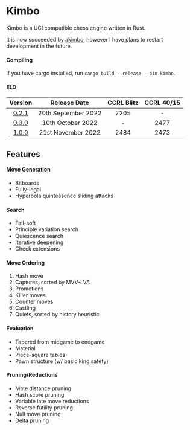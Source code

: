 # Kimbo

Kimbo is a UCI compatible chess engine written in Rust.

It is now succeeded by [akimbo](https://github.com/JacquesRW/akimbo), however I have plans to
restart development in the future.


#### Compiling
If you have cargo installed, run ```cargo build --release --bin kimbo```.

#### ELO

| Version | Release Date | CCRL Blitz | CCRL 40/15 |
| :-----: | :----------: | :--------: | :--------: |
| [0.2.1](https://github.com/JacquesRW/Kimbo/releases/tag/v0.2.1)   | 20th September 2022  | 2205 |  -   |
| [0.3.0](https://github.com/JacquesRW/Kimbo/releases/tag/v0.3.0)   | 10th October 2022    |  -   | 2477 |
| [1.0.0](https://github.com/JacquesRW/Kimbo/releases/tag/v1.0.0)   | 21st November 2022   | 2484 | 2473 |

## Features

#### Move Generation
- Bitboards
- Fully-legal
- Hyperbola quintessence sliding attacks

#### Search
- Fail-soft
- Principle variation search
- Quiescence search
- Iterative deepening
- Check extensions

#### Move Ordering
1. Hash move
2. Captures, sorted by MVV-LVA
3. Promotions
4. Killer moves
5. Counter moves
6. Castling
4. Quiets, sorted by history heuristic

#### Evaluation
- Tapered from midgame to endgame
- Material
- Piece-square tables
- Pawn structure (w/ basic king safety)

#### Pruning/Reductions
- Mate distance pruning
- Hash score pruning
- Variable late move reductions
- Reverse futility pruning
- Null move pruning
- Delta pruning
